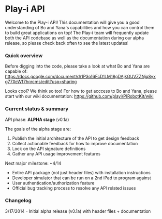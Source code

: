 # Play-i API
Welcome to the Play-i API!  This documentation will give you a good understanding of Bo and Yana's capabilities and how you can control them to build great applications on top!  The Play-i team will frequently update both the API codebase as well as the documentation during our alpha release, so please check back often to see the latest updates!  


### Quick overview
Before digging into the code, please take a look at what Bo and Yana are capable of: https://docs.google.com/document/d/1P3o16FcD1LM18gDAjkGUVZZNjq8yxg77XeWf7hqrcms/edit?usp=sharing

Looks cool?  We think so too!  For how to get acccess to Bo and Yana, please start with our wiki documentation: https://github.com/playi/PIRobotKit/wiki


### Current status & summary
API phase: **ALPHA stage** (v0.1a)

The goals of the alpha stage are:
1. Publish the initial architecture of the API to get design feedback
2. Collect actionable feedback for how to improve documentation
3. Lock on the API signature definitions
4. Gather any API usage improvement features

Next major milestone: ~4/14
- Entire API package (not just header files) with installation instructions
- Developer simulator that can be run on a 2nd iPad to program against
- User authentication/authorization feature
- Official bug tracking process to resolve any API related issues


### Changelog
3/17/2014 - Initial alpha release (v0.1a) with header files + documentation

